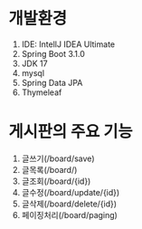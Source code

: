 # 개발환경
1. IDE: IntellJ IDEA Ultimate
2. Spring Boot 3.1.0
3. JDK 17
4. mysql
5. Spring Data JPA
6. Thymeleaf

# 게시판의 주요 기능
1. 글쓰기(/board/save)
2. 글목록(/board/)
3. 글조회(/board/{id})
4. 글수정(/board/update/{id})
5. 글삭제(/board/delete/{id})
6. 페이징처리(/board/paging)